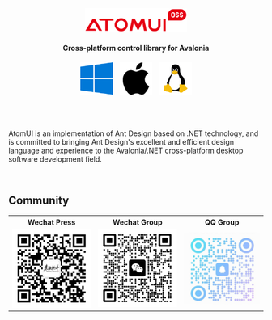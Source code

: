 <div style="margin:0 auto; width: 40%">
    <img src="images/atomui-oss.svg"/>
</div>

<div style="text-align: center; margin-top:20px">
    <strong>Cross-platform control library for Avalonia</strong>
</div>

<div style="margin:20px auto; width: 220px; display:flex;justify-content: space-between;align-items: center;">
    <img src="images/windows.svg" style="width:64px"/>
    <img src="images/macos.svg" style="width:64px"/>
    <img src="images/linux.svg" style="width:64px"/>
</div>

</br>
</br>

AtomUI is an implementation of Ant Design based on .NET technology, and is committed to bringing Ant Design's excellent and efficient design language and experience to the Avalonia/.NET cross-platform desktop software development field.

</br>

## Community

<div align="center">
    <table>
       <tr>
          <th><strong>Wechat Press<strong></th>
          <th><strong>Wechat Group</strong></th>
          <th><strong>QQ Group</strong></th>
       </tr>
       <tr>
          <td><img src="images/qinware-wechatpress.png" style="width:300px"/> </td>
          <td><img src="images/atomui-wechat.png" style="width:300px"/></td>
          <td><img src="images/atomui-qq.png" style="width:300px"/></td>
      </tr>
    </table>
</div>